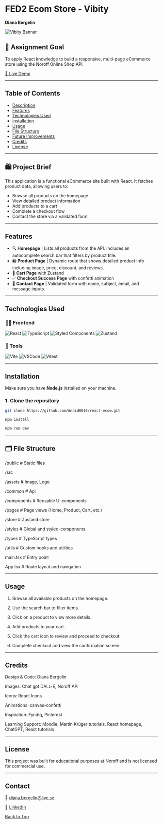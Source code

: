# FED2 Ecom Store - Vibity

**Diana Bergelin**

![Vibity Banner](https://github.com/user-attachments/assets/3746af46-def3-4eac-9a6e-f41fde7f10a6)

## 🎯 Assignment Goal

To apply React knowledge to build a responsive, multi-page eCommerce store using the Noroff Online Shop API.

[🔗 Live Demo](https://vibitystore.netlify.app/)

---

## Table of Contents

- [Description](#description)
- [Features](#features)
- [Technologies Used](#technologies-used)
- [Installation](#installation)
- [Usage](#usage)
- [File Structure](#file-structure)
- [Future Improvements](#future-improvements)
- [Credits](#credits)
- [License](#license)

---

## 🛍️ Project Brief

This application is a functional eCommerce site built with React. It fetches product data, allowing users to:

- Browse all products on the homepage
- View detailed product information
- Add products to a cart
- Complete a checkout flow
- Contact the store via a validated form

---

## Features

- 🔍 **Homepage** | Lists all products from the API. Includes an autocomplete search bar that filters by product title.
- 🛍️ **Product Page** | Dynamic route that shows detailed product info including image, price, discount, and reviews.
- 🛒 **Cart Page** with Zustand
- ✅ **Checkout Success Page** with confetti animation
- 📱 **Contact Page** | Validated form with name, subject, email, and message inputs.

---

## Technologies Used

### 🧑‍💻 Frontend

![React](https://img.shields.io/badge/-React-61DAFB?logo=react&logoColor=black&style=for-the-badge)
![TypeScript](https://img.shields.io/badge/-TypeScript-3178C6?logo=typescript&logoColor=white&style=for-the-badge)
![Styled Components](https://img.shields.io/badge/-Styled%20Components-db7093?logo=styled-components&logoColor=white&style=for-the-badge)
![Zustand](https://img.shields.io/badge/-Zustand-000000?logo=react&logoColor=white&style=for-the-badge)

### 🔧 Tools

![Vite](https://img.shields.io/badge/-Vite-646CFF?logo=vite&logoColor=white&style=for-the-badge)
![VSCode](https://img.shields.io/badge/-VSCode-007ACC?logo=visual-studio-code&logoColor=white&style=for-the-badge)
![Vitest](https://img.shields.io/badge/-Vitest-6E9F18?logo=vitest&logoColor=white&style=for-the-badge)

---

## Installation

Make sure you have **Node.js** installed on your machine.

### 1. Clone the repository

```bash
git clone https://github.com/Anaid0616/react-ecom.git
```

```bash
npm install
```

```bash
npm run dev
```

---

## 🗂️ File Structure

/public # Static files

/src

/assets # Image, Logo

/common # Api

/components # Reusable UI components

/pages # Page views (Home, Product, Cart, etc.)

/store # Zustand store

/styles # Global and styled-components

/types # TypeScript types

/utils # Custom hooks and utilities

main.tsx # Entry point

App.tsx # Route layout and navigation

---

## Usage

1. Browse all available products on the homepage.

2. Use the search bar to filter items.

3. Click on a product to view more details.

4. Add products to your cart.

5. Click the cart icon to review and proceed to checkout.

6. Complete checkout and view the confirmation screen.

---

## Credits

Design & Code: Diana Bergelin

Images: Chat gpt DALL-E, Noroff API

Icons: React Icons

Animations: canvas-confetti

Inspiration: Fyndiq, Pinterest

Learning Support: Moodle, Martin Krüger tutorials, React homepage, ChatGPT, React tutorials

---

## License

This project was built for educational purposes at Noroff and is not licensed for commercial use.

---

## Contact

📧 diana.bergelin@live.se

🔗 [LinkedIn](https://www.linkedin.com/in/diana-b-4209a72ba/)

[Back to Top](#fed2-ecom-store---vibity)
